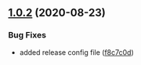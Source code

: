 ## [1.0.2](https://github.com/fhswf/tagflip-common/compare/v1.0.1...v1.0.2) (2020-08-23)


### Bug Fixes

* added release config file ([f8c7c0d](https://github.com/fhswf/tagflip-common/commit/f8c7c0d29d688f57e5a6645e7a9bfc4836d07126))
